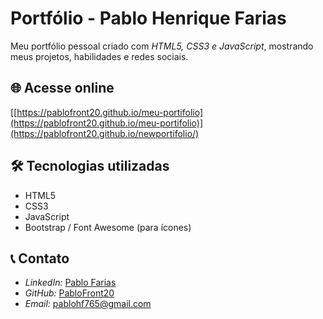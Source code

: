 # Portfólio - Pablo Henrique Farias

Meu portfólio pessoal criado com *HTML5, CSS3 e JavaScript*, mostrando meus projetos, habilidades e redes sociais.

## 🌐 Acesse online
[[https://pablofront20.github.io/meu-portifolio](https://pablofront20.github.io/meu-portifolio)](https://pablofront20.github.io/newportifolio/)

## 🛠️ Tecnologias utilizadas
- HTML5  
- CSS3  
- JavaScript  
- Bootstrap / Font Awesome (para ícones)

## 📞 Contato
- *LinkedIn:* [Pablo Farias](https://www.linkedin.com/in/pablo-farias-0b5a32287)  
- *GitHub:* [PabloFront20](https://github.com/PabloFront20)  
- *Email:* pablohf765@gmail.com
